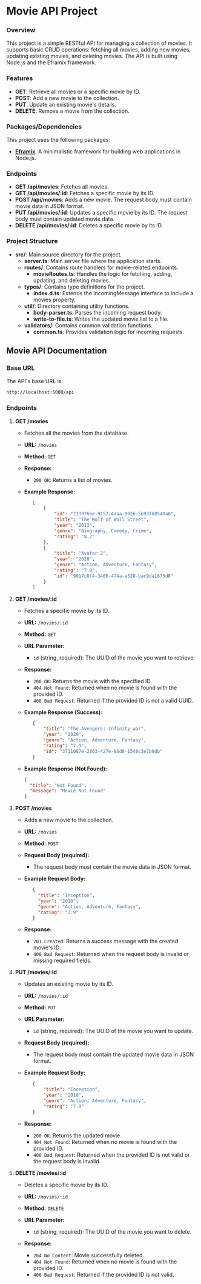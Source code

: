 # Movie API Project

### Overview

This project is a simple RESTful API for managing a collection of movies. It supports basic CRUD operations: fetching all movies, adding new movies, updating existing movies, and deleting movies. The API is built using Node.js and the Eframix framework.

### Features
- **GET**: Retrieve all movies or a specific movie by ID.
- **POST**: Add a new movie to the collection.
- **PUT**: Update an existing movie's details.
- **DELETE**: Remove a movie from the collection.

### Packages/Dependencies

This project uses the following packages:

- [**Eframix**](https://www.npmjs.com/package/eframix): A minimalistic framework for building web applications in Node.js.

### Endpoints

- **GET /api/movies**: Fetches all movies.
- **GET /api/movies/:id**: Fetches a specific movie by its ID.
- **POST /api/movies**: Adds a new movie. The request body must contain movie data in JSON format.
- **PUT /api/movies/:id**: Updates a specific movie by its ID. The request body must contain updated movie data.
- **DELETE /api/movies/:id**: Deletes a specific movie by its ID.

### Project Structure

- **src/**: Main source directory for the project.
  - **server.ts**: Main server file where the application starts.
  - **routes/**: Contains route handlers for movie-related endpoints.
    - **movieRoutes.ts**: Handles the logic for fetching, adding, updating, and deleting movies.
  - **types/**: Contains type definitions for the project.
    - **index.d.ts**: Extends the IncomingMessage interface to include a movies property.
  - **util/**: Directory containing utility functions.
    - **body-parser.ts**: Parses the incoming request body.
    - **write-to-file.ts**: Writes the updated movie list to a file.
  - **validators/**: Contains common validation functions.
    - **common.ts**: Provides validation logic for incoming requests.

## Movie API Documentation

### Base URL
The API's base URL is:

```bash
http://localhost:5000/api
```

### Endpoints

1. **GET /movies**

   * Fetches all the movies from the database.

   * **URL:** `/movies`
   * **Method:** `GET`
   * **Response:**
     - `200 OK`: Returns a list of movies.

   * **Example Response:**

     ```json
        [
            {
                "id": "213976be-9157-4daa-992b-5b93f68540a6",
                "title": "The Wolf of Wall Street",
                "year": "2013",
                "genre": "Biography, Comedy, Crime",
                "rating": "8.2"
            },
            {
                "title": "Avatar 2",
                "year": "2020",
                "genre": "Action, Adventure, Fantasy",
                "rating": "7.9",
                "id": "9017c8f4-3406-474a-a528-bac9da1675d8"
            }
        ]
     ```

2. **GET /movies/:id**

   * Fetches a specific movie by its ID.

   * **URL:** `/movies/:id`
   * **Method:** `GET`
   * **URL Parameter:**
     - `id` (string, required): The UUID of the movie you want to retrieve.
   * **Response:**
     - `200 OK`: Returns the movie with the specified ID.
     - `404 Not Found`: Returned when no movie is found with the provided ID.
     - `400 Bad Request`: Returned if the provided ID is not a valid UUID.

   * **Example Response (Success):**

     ```json
        {
            "title": "The Avengers: Infinity war",
            "year": "2020",
            "genre": "Action, Adventure, Fantasy",
            "rating": "7.9",
            "id": "3711087e-2863-427e-86d8-1548c3e7b0db"
        }
     ```

   * **Example Response (Not Found):**

     ```json
     {
       "title": "Not Found",
       "message": "Movie Not Found"
     }
     ```

3. **POST /movies**

   * Adds a new movie to the collection.

   * **URL:** `/movies`
   * **Method:** `POST`
   * **Request Body (required):**
     - The request body must contain the movie data in JSON format.

   * **Example Request Body:**

     ```json
        {
          "title": "Inception",
          "year": "2010",
          "genre": "Action, Adventure, Fantasy",
          "rating": "7.9"
        }
     ```

   * **Response:**
     - `201 Created`: Returns a success message with the created movie's ID.
     - `400 Bad Request`: Returned when the request body is invalid or missing required fields.

4. **PUT /movies/:id**

   * Updates an existing movie by its ID.

   * **URL:** `/movies/:id`
   * **Method:** `PUT`
   * **URL Parameter:**
     - `id` (string, required): The UUID of the movie you want to update.
   * **Request Body (required):**
     - The request body must contain the updated movie data in JSON format.

   * **Example Request Body:**

     ```json
        {
            "title": "Inception",
            "year": "2010",
            "genre": "Action, Adventure, Fantasy",
            "rating": "7.9"
        }
     ```

   * **Response:**
     - `200 OK`: Returns the updated movie.
     - `404 Not Found`: Returned when no movie is found with the provided ID.
     - `400 Bad Request`: Returned when the provided ID is not valid or the request body is invalid.

5. **DELETE /movies/:id**

   * Deletes a specific movie by its ID.

   * **URL:** `/movies/:id`
   * **Method:** `DELETE`
   * **URL Parameter:**
     - `id` (string, required): The UUID of the movie you want to delete.
   * **Response:**
     - `204 No Content`: Movie successfully deleted.
     - `404 Not Found`: Returned when no movie is found with the provided ID.
     - `400 Bad Request`: Returned if the provided ID is not valid.